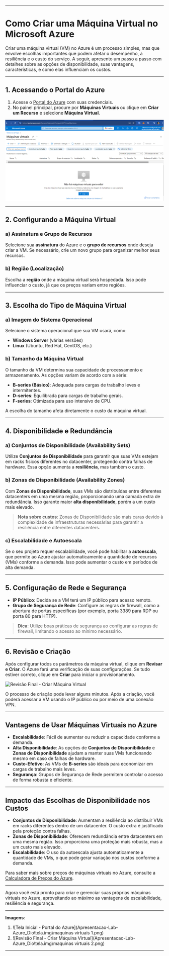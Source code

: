 

---

# Como Criar uma Máquina Virtual no Microsoft Azure

Criar uma máquina virtual (VM) no Azure é um processo simples, mas que envolve escolhas importantes que podem afetar o desempenho, a resiliência e o custo do serviço. A seguir, apresento um passo a passo com detalhes sobre as opções de disponibilidade, suas vantagens, características, e como elas influenciam os custos.

---

## 1. Acessando o Portal do Azure

1. Acesse o [Portal do Azure](https://portal.azure.com) com suas credenciais.
2. No painel principal, procure por **Máquinas Virtuais** ou clique em **Criar um Recurso** e selecione **Máquina Virtual**.

![Tela Inicial - Portal do Azure](https://github.com/liliane-sougarc/Projetos-Azure-Dio/blob/main/tela.img/maquinas%20virtuais%201.png)

---

## 2. Configurando a Máquina Virtual

### a) **Assinatura e Grupo de Recursos**
Selecione sua **assinatura** do Azure e o **grupo de recursos** onde deseja criar a VM. Se necessário, crie um novo grupo para organizar melhor seus recursos.

### b) **Região (Localização)**
Escolha a **região** onde a máquina virtual será hospedada. Isso pode influenciar o custo, já que os preços variam entre regiões.

---

## 3. Escolha do Tipo de Máquina Virtual

### a) **Imagem do Sistema Operacional**
Selecione o sistema operacional que sua VM usará, como:

- **Windows Server** (várias versões)
- **Linux** (Ubuntu, Red Hat, CentOS, etc.)

### b) **Tamanho da Máquina Virtual**
O tamanho da VM determina sua capacidade de processamento e armazenamento. As opções variam de acordo com a série:

- **B-series (Básico)**: Adequada para cargas de trabalho leves e intermitentes.
- **D-series**: Equilibrada para cargas de trabalho gerais.
- **F-series**: Otimizada para uso intensivo de CPU.

A escolha do tamanho afeta diretamente o custo da máquina virtual.

---

## 4. Disponibilidade e Redundância

### a) **Conjuntos de Disponibilidade (Availability Sets)**
Utilize **Conjuntos de Disponibilidade** para garantir que suas VMs estejam em racks físicos diferentes no datacenter, protegendo contra falhas de hardware. Essa opção aumenta a **resiliência**, mas também o custo.

### b) **Zonas de Disponibilidade (Availability Zones)**
Com **Zonas de Disponibilidade**, suas VMs são distribuídas entre diferentes datacenters em uma mesma região, proporcionando uma camada extra de redundância. Isso garante maior **alta disponibilidade**, porém a um custo mais elevado.

> **Nota sobre custos**: Zonas de Disponibilidade são mais caras devido à complexidade de infraestruturas necessárias para garantir a resiliência entre diferentes datacenters.

### c) **Escalabilidade e Autoescala**
Se o seu projeto requer escalabilidade, você pode habilitar a **autoescala**, que permite ao Azure ajustar automaticamente a quantidade de recursos (VMs) conforme a demanda. Isso pode aumentar o custo em períodos de alta demanda.

---

## 5. Configuração de Rede e Segurança

- **IP Público**: Decida se a VM terá um IP público para acesso remoto. 
- **Grupo de Segurança de Rede**: Configure as regras de firewall, como a abertura de portas específicas (por exemplo, porta 3389 para RDP ou porta 80 para HTTP).

> **Dica**: Utilize boas práticas de segurança ao configurar as regras de firewall, limitando o acesso ao mínimo necessário.

---

## 6. Revisão e Criação

Após configurar todos os parâmetros da máquina virtual, clique em **Revisar e Criar**. O Azure fará uma verificação de suas configurações. Se tudo estiver correto, clique em **Criar** para iniciar o provisionamento.

![Revisão Final - Criar Máquina Virtual](path/to/image2.png)

O processo de criação pode levar alguns minutos. Após a criação, você poderá acessar a VM usando o IP público ou por meio de uma conexão VPN.

---

## Vantagens de Usar Máquinas Virtuais no Azure

- **Escalabilidade**: Fácil de aumentar ou reduzir a capacidade conforme a demanda.
- **Alta Disponibilidade**: As opções de **Conjuntos de Disponibilidade** e **Zonas de Disponibilidade** ajudam a manter suas VMs funcionando mesmo em caso de falhas de hardware.
- **Custo-Efetivo**: As VMs de **B-series** são ideais para economizar em cargas de trabalho mais leves.
- **Segurança**: Grupos de Segurança de Rede permitem controlar o acesso de forma robusta e eficiente.

---

## Impacto das Escolhas de Disponibilidade nos Custos

- **Conjuntos de Disponibilidade**: Aumentam a resiliência ao distribuir VMs em racks diferentes dentro de um datacenter. O custo extra é justificado pela proteção contra falhas.
- **Zonas de Disponibilidade**: Oferecem redundância entre datacenters em uma mesma região. Isso proporciona uma proteção mais robusta, mas a um custo mais elevado.
- **Escalabilidade**: O uso da autoescala ajusta automaticamente a quantidade de VMs, o que pode gerar variação nos custos conforme a demanda.

Para saber mais sobre preços de máquinas virtuais no Azure, consulte a [Calculadora de Preços do Azure](https://azure.microsoft.com/en-us/pricing/calculator/).

---

Agora você está pronto para criar e gerenciar suas próprias máquinas virtuais no Azure, aproveitando ao máximo as vantagens de escalabilidade, resiliência e segurança.

---

**Imagens**:
1. ![Tela Inicial - Portal do Azure](Apresentacao-Lab-Azure_Dio\tela.img\maquinas virtuais 1.png)
2. ![Revisão Final - Criar Máquina Virtual](Apresentacao-Lab-Azure_Dio\tela.img\maquinas virtuais 2.png)

---

